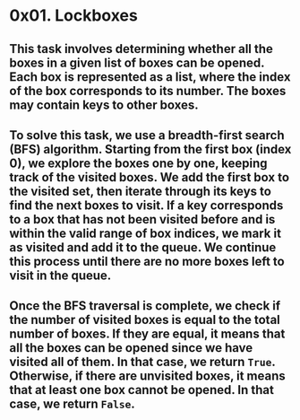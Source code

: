 # 0x01. Lockboxes

## This task involves determining whether all the boxes in a given list of boxes can be opened. Each box is represented as a list, where the index of the box corresponds to its number. The boxes may contain keys to other boxes.

## To solve this task, we use a breadth-first search (BFS) algorithm. Starting from the first box (index 0), we explore the boxes one by one, keeping track of the visited boxes. We add the first box to the visited set, then iterate through its keys to find the next boxes to visit. If a key corresponds to a box that has not been visited before and is within the valid range of box indices, we mark it as visited and add it to the queue. We continue this process until there are no more boxes left to visit in the queue.

## Once the BFS traversal is complete, we check if the number of visited boxes is equal to the total number of boxes. If they are equal, it means that all the boxes can be opened since we have visited all of them. In that case, we return `True`. Otherwise, if there are unvisited boxes, it means that at least one box cannot be opened. In that case, we return `False`.